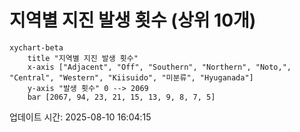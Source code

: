 # 지역별 지진 발생 횟수 (상위 10개)

```mermaid
xychart-beta
    title "지역별 지진 발생 횟수"
    x-axis ["Adjacent", "Off", "Southern", "Northern", "Noto,", "Central", "Western", "Kiisuido", "미분류", "Hyuganada"]
    y-axis "발생 횟수" 0 --> 2069
    bar [2067, 94, 23, 21, 15, 13, 9, 8, 7, 5]
```

업데이트 시간: 2025-08-10 16:04:15
